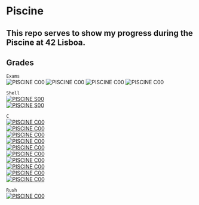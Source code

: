 # Piscine

## This repo serves to show my progress during the Piscine at 42 Lisboa.

## Grades
`` Exams ``  
![PISCINE C00](https://img.shields.io/static/v1?label=Exam00&message=64%&color=blue)
![PISCINE C00](https://img.shields.io/static/v1?label=Exam01&message=80%&color=blue)
![PISCINE C00](https://img.shields.io/static/v1?label=Exam02&message=100%&color=blue)
![PISCINE C00](https://img.shields.io/static/v1?label=Exam03&message=90%&color=blue) 


`` Shell ``  
[![PISCINE S00](https://img.shields.io/static/v1?label=Shell00&message=100%&color=brightgreen)](https://github.com/diogo-crcoelho/Piscine/tree/master/Shell00)  
[![PISCINE S00](https://img.shields.io/static/v1?label=Shell01&message=85%&color=brightgreen)](https://github.com/diogo-crcoelho/Piscine/tree/master/Shell01)  


`` C ``  
[![PISCINE C00](https://img.shields.io/static/v1?label=C00&message=100%&color=brightgreen)](https://github.com/diogo-crcoelho/Piscine/tree/master/C00)  
[![PISCINE C00](https://img.shields.io/static/v1?label=C01&message=100%&color=brightgreen)](https://github.com/diogo-crcoelho/Piscine/tree/master/C01)  
[![PISCINE C00](https://img.shields.io/static/v1?label=C02&message=_85%&color=brightgreen)](https://github.com/diogo-crcoelho/Piscine/tree/master/C02)  
[![PISCINE C00](https://img.shields.io/static/v1?label=C03&message=100%&color=brightgreen)](https://github.com/diogo-crcoelho/Piscine/tree/master/C03)  
[![PISCINE C00](https://img.shields.io/static/v1?label=C04&message=85%&color=brightgreen)](https://github.com/diogo-crcoelho/Piscine/tree/master/C04)  
[![PISCINE C00](https://img.shields.io/static/v1?label=C05&message=_80%&color=brightgreen)](https://github.com/diogo-crcoelho/Piscine/tree/master/C05)  
[![PISCINE C00](https://img.shields.io/static/v1?label=C06&message=100%&color=brightgreen)](https://github.com/diogo-crcoelho/Piscine/tree/master/C06)  
[![PISCINE C00](https://img.shields.io/static/v1?label=C07&message=_60%&color=brightgreen)](https://github.com/diogo-crcoelho/Piscine/tree/master/C07)  
[![PISCINE C00](https://img.shields.io/static/v1?label=C08&message=100%&color=brightgreen)](https://github.com/diogo-crcoelho/Piscine/tree/master/C08)  
[![PISCINE C00](https://img.shields.io/static/v1?label=C09&message=100%&color=brightgreen)](https://github.com/diogo-crcoelho/Piscine/tree/master/C09)  

`` Rush ``  
[![PISCINE C00](https://img.shields.io/static/v1?label=Rush00&message=125%&color=brightgreen)](https://github.com/diogo-crcoelho/Piscine/tree/master/Rush00)
